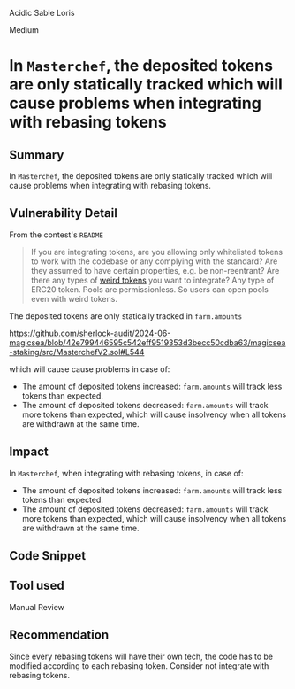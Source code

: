 Acidic Sable Loris

Medium

# In `Masterchef`, the deposited tokens are only statically tracked which will cause problems when integrating with rebasing tokens

## Summary

In `Masterchef`, the deposited tokens are only statically tracked which will cause problems when integrating with rebasing tokens.

## Vulnerability Detail

From the contest's `README`

> If you are integrating tokens, are you allowing only whitelisted tokens to work with the codebase or any complying with the standard? Are they assumed to have certain properties, e.g. be non-reentrant? Are there any types of [weird tokens](https://github.com/d-xo/weird-erc20) you want to integrate?
> Any type of ERC20 token. Pools are permissionless. So users can open pools even with weird tokens.

The deposited tokens are only statically tracked in `farm.amounts`

https://github.com/sherlock-audit/2024-06-magicsea/blob/42e799446595c542eff9519353d3becc50cdba63/magicsea-staking/src/MasterchefV2.sol#L544

which will cause cause problems in case of:
- The amount of deposited tokens increased: `farm.amounts` will track less tokens than expected.
- The amount of deposited tokens decreased: `farm.amounts` will track more tokens than expected, which will cause insolvency when all tokens are withdrawn at the same time.

## Impact

In `Masterchef`, when integrating with rebasing tokens, in case of:
- The amount of deposited tokens increased: `farm.amounts` will track less tokens than expected.
- The amount of deposited tokens decreased: `farm.amounts` will track more tokens than expected, which will cause insolvency when all tokens are withdrawn at the same time.

## Code Snippet

## Tool used

Manual Review

## Recommendation

Since every rebasing tokens will have their own tech, the code has to be modified according to each rebasing token. Consider not integrate with rebasing tokens.

